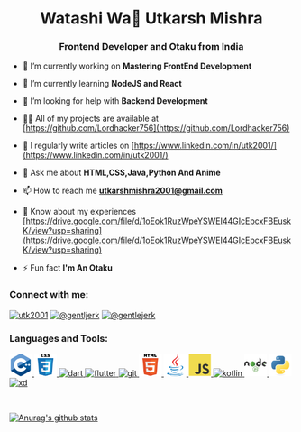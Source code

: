 <h1 align="center">Watashi Wa🎎 Utkarsh Mishra</h1>
<h3 align="center">Frontend Developer and Otaku from India</h3>

- 🔭 I’m currently working on **Mastering FrontEnd Development**

- 🌱 I’m currently learning **NodeJS and React**

- 🤝 I’m looking for help with **Backend Development**

- 👨‍💻 All of my projects are available at [https://github.com/Lordhacker756](https://github.com/Lordhacker756)

- 📝 I regularly write articles on [https://www.linkedin.com/in/utk2001/](https://www.linkedin.com/in/utk2001/)

- 💬 Ask me about **HTML,CSS,Java,Python And Anime**

- 📫 How to reach me **utkarshmishra2001@gmail.com**

- 📄 Know about my experiences [https://drive.google.com/file/d/1oEok1RuzWpeYSWEI44GIcEpcxFBEuskK/view?usp=sharing](https://drive.google.com/file/d/1oEok1RuzWpeYSWEI44GIcEpcxFBEuskK/view?usp=sharing)

- ⚡ Fun fact **I'm An Otaku**

<h3 align="left">Connect with me:</h3>
<p align="left">
<a href="https://linkedin.com/in/utk2001" target="blank"><img align="center" src="https://cdn.jsdelivr.net/npm/simple-icons@3.0.1/icons/linkedin.svg" alt="utk2001" height="30" width="40" /></a>
<a href="https://www.hackerrank.com/@gentljerk" target="blank"><img align="center" src="https://cdn.jsdelivr.net/npm/simple-icons@3.0.1/icons/hackerrank.svg" alt="@gentljerk" height="30" width="40" /></a>
<a href="https://www.hackerearth.com/@gentlejerk" target="blank"><img align="center" src="https://cdn.jsdelivr.net/npm/simple-icons@3.0.1/icons/hackerearth.svg" alt="@gentlejerk" height="30" width="40" /></a>
</p>

<h3 align="left">Languages and Tools:</h3>
<p align="left"> <a href="https://www.w3schools.com/cpp/" target="_blank"> <img src="https://raw.githubusercontent.com/devicons/devicon/master/icons/cplusplus/cplusplus-original.svg" alt="cplusplus" width="40" height="40"/> </a> <a href="https://www.w3schools.com/css/" target="_blank"> <img src="https://raw.githubusercontent.com/devicons/devicon/master/icons/css3/css3-original-wordmark.svg" alt="css3" width="40" height="40"/> </a> <a href="https://dart.dev" target="_blank"> <img src="https://www.vectorlogo.zone/logos/dartlang/dartlang-icon.svg" alt="dart" width="40" height="40"/> </a> <a href="https://flutter.dev" target="_blank"> <img src="https://www.vectorlogo.zone/logos/flutterio/flutterio-icon.svg" alt="flutter" width="40" height="40"/> </a> <a href="https://git-scm.com/" target="_blank"> <img src="https://www.vectorlogo.zone/logos/git-scm/git-scm-icon.svg" alt="git" width="40" height="40"/> </a> <a href="https://www.w3.org/html/" target="_blank"> <img src="https://raw.githubusercontent.com/devicons/devicon/master/icons/html5/html5-original-wordmark.svg" alt="html5" width="40" height="40"/> </a> <a href="https://www.java.com" target="_blank"> <img src="https://raw.githubusercontent.com/devicons/devicon/master/icons/java/java-original.svg" alt="java" width="40" height="40"/> </a> <a href="https://developer.mozilla.org/en-US/docs/Web/JavaScript" target="_blank"> <img src="https://raw.githubusercontent.com/devicons/devicon/master/icons/javascript/javascript-original.svg" alt="javascript" width="40" height="40"/> </a> <a href="https://kotlinlang.org" target="_blank"> <img src="https://www.vectorlogo.zone/logos/kotlinlang/kotlinlang-icon.svg" alt="kotlin" width="40" height="40"/> </a> <a href="https://nodejs.org" target="_blank"> <img src="https://raw.githubusercontent.com/devicons/devicon/master/icons/nodejs/nodejs-original-wordmark.svg" alt="nodejs" width="40" height="40"/> </a> <a href="https://www.python.org" target="_blank"> <img src="https://raw.githubusercontent.com/devicons/devicon/master/icons/python/python-original.svg" alt="python" width="40" height="40"/> </a> <a href="https://www.adobe.com/products/xd.html" target="_blank"> <img src="https://cdn.worldvectorlogo.com/logos/adobe-xd.svg" alt="xd" width="40" height="40"/> </a> </p>

<br />

[![Anurag's github stats](https://github-readme-stats.vercel.app/api?username=Lordhacker756&show_icons=true&theme=dark)](https://github.com/anuraghazra/github-readme-stats)
